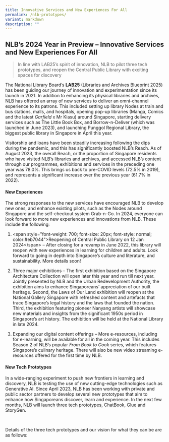 ```yaml
---
title: Innovative Services and New Experiences For All
permalink: /nlb-prototypes/
variant: markdown
description: ""
---
```

<h2><strong>NLB’s 2024 Year in Preview – Innovative Services and New Experiences For All</strong></h2><p></p><blockquote><p>In line with LAB25’s spirit of innovation, NLB to pilot three tech prototypes, and reopen the Central Public Library with exciting spaces for discovery</p></blockquote><p></p><p>The National Library Board’s <strong>LAB25</strong> (Libraries and Archives Blueprint 2025) has been guiding our journey of innovation and experimentation since its launch in 2021. In addition to enhancing its physical libraries and archives, NLB has offered an array of new services to deliver an omni-channel experience to its patrons. This included setting up library Nodes at train and bus stations, malls, and hospitals, opening pop-up libraries (Manga, Comics and the latest <em>Garfield </em>x Mr Kiasu) around Singapore, starting delivery services such as The Little Book Box, and Borrow-n-Deliver (which was launched in June 2023), and launching Punggol Regional Library, the biggest public library in Singapore in April this year.</p><p>Visitorship and loans have been steadily increasing following the dips during the pandemic, and this has significantly boosted NLB’s Reach. As of August 2023, the overall Reach, or the proportion of Singapore residents who have visited NLB’s libraries and archives, and accessed NLB’s content through our programmes, exhibitions and services in the preceding one year was 78.0%. This brings us back to pre-COVID levels (72.5% in 2019), and represents a significant increase over the previous year (61.7% in 2022).</p><h4><strong>New Experiences</strong></h4><p>The strong responses to the new services have encouraged NLB to develop new ones, and enhance existing pilots, such as the Nodes around Singapore and the self-checkout system Grab-n-Go. In 2024, everyone can look forward to more new experiences and innovations from NLB. These include the following:</p><ol data-tight="true" class="tight"><li><p>&lt;span style="font-weight: 700; font-size: 20px; font-style: normal; color:#eb7044"&gt;Reopening of Central Public Library on 12 Jan 2024&lt;/span&gt; – After closing for a revamp in June 2022, this library will reopen with new experiences in learning for children and adults. Look forward to going in depth into Singapore’s culture and literature, and sustainability. More details soon!</p><p></p></li><li><p>Three major exhibitions – The first exhibition based on the Singapore Architecture Collection will open later this year and run till next year. Jointly presented by NLB and the Urban Redevelopment Authority, the exhibition aims to enhance Singaporeans’ appreciation of our built heritage. Second, the Laws of Our Land exhibition will reopen at the National Gallery Singapore with refreshed content and artefacts that trace Singapore’s legal history and the laws that founded the nation. Third, the exhibition featuring pioneer Nanyang artists will showcase new materials and insights from the significant 1950s period in Singapore’s art history. The exhibition will be held at the National Library in late 2024.</p><p></p></li><li><p>Expanding our digital content offerings – More e-resources, including for e-learning, will be available for all in the coming year. This includes Season 2 of NLB’s popular <em>From Book to Cook</em> series, which features Singapore’s culinary heritage. There will also be new video streaming e-resources&nbsp;offered for the first time by NLB.</p></li></ol><h4><strong>New Tech Prototypes</strong></h4><p>In a wide-ranging experiment to push new frontiers in learning and discovery, NLB is testing the use of new cutting-edge technologies such as Generative AI. Since April 2023, NLB has been working with private and public sector partners to develop several new prototypes that aim to enhance how Singaporeans discover, learn and experience. In the next few months, NLB will launch three tech prototypes, ChatBook, Glue and StoryGen.</p><p>&nbsp;</p><p></p><p>Details of the three tech prototypes and our vision for what they can be are as follows:</p>